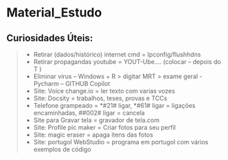 # Material_Estudo
 
##  Curiosidades Úteis:
 >- Retirar (dados/histórico) internet cmd = Ipconfig/flushhdns
 >- Retirar propagandas youtube =  YOUT-Ube.... (colocar – depois do T )
 >- Eliminar virus – Windows + R > digitar MRT > exame geral
 > -Pycharm – GITHUB Copilot
 >- Site: Voice change.io = ler texto com varias vozes
 >- Site: Docsity = trabalhos, teses, provas e TCCs
 >- Telefone grampeado = *#21#  ligar, *#61# ligar = ligações encaminhadas, ##002# ligar = cancela   
 >- Site para Gravar tela = gravador de tela.com
 >- Site: Profile pic maker = Criar fotos para seu perfil
 >- Site: magic eraser = apaga itens das fotos
 >- Site: portugol WebStudio = programa em portugol com vários exemplos de código
